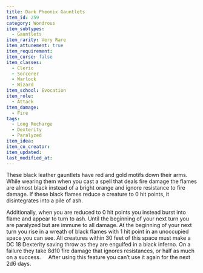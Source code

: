 ```yaml
---
title: Dark Pheonix Gauntlets
item_id: 259
category: Wondrous
item_subtypes:
  - Gauntlets
item_rarity: Very Rare
item_attunement: true
item_requirement: 
item_curse: false
item_classes:
  - Cleric
  - Sorcerer
  - Warlock
  - Wizard
item_school: Evocation
item_role:
  - Attack
item_damage:
  - Fire
tags:
  - Long Recharge
  - Dexterity
  - Paralyzed
item_idea:
item_co_creator:
item_updated:
last_modified_at:
---
```


These black leather gauntlets have red and gold motifs down their arms. While wearing them when you cast a spell that deals fire damage the flames are almost black instead of a bright orange and ignore resistance to fire damage. If these black flames reduce a creature to 0 hit points, it disintegrates into a pile of ash.

Additionally, when you are reduced to 0 hit points you instead burst into flame and appear to turn to ash. Until the beginning of your next turn you are paralyzed but are immune to all damage. At the beginning of your next turn you rise in a wreath of black flames with 1 hit point in an unoccupied space you can see. All creatures within 30 feet of this space must make a DC 18 Dexterity saving throw as they are engulfed in a black inferno. On a failure they take 8d10 fire damage that ignores resistances, or half as much on a success.    
After using this feature you can’t use it again for the next 2d6 days.

